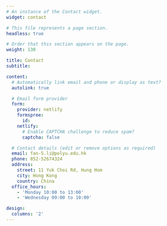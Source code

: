 ```yaml
---
# An instance of the Contact widget.
widget: contact

# This file represents a page section.
headless: true

# Order that this section appears on the page.
weight: 130

title: Contact
subtitle:

content:
  # Automatically link email and phone or display as text?
  autolink: true

  # Email form provider
  form:
    provider: netlify
    formspree:
      id:
    netlify:
      # Enable CAPTCHA challenge to reduce spam?
      captcha: false

  # Contact details (edit or remove options as required)
  email: fan-5.li@polyu.edu.hk
  phone: 852-52674324
  address:
    street: 11 Yuk Choi Rd, Hung Hom
    city: Hong Kong
    country: China
  office_hours:
    - 'Monday 10:00 to 13:00'
    - 'Wednesday 09:00 to 10:00'

design:
  columns: '2'
---
```


